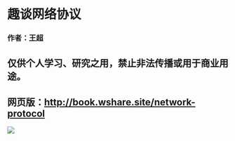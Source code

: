 # 趣谈网络协议

### 作者：王超

## 仅供个人学习、研究之用，禁止非法传播或用于商业用途。

##  网页版：http://book.wshare.site/network-protocol




![](https://static001.geekbang.org/resource/image/88/da/88ba89d6830218e0fa2489c23076bcda.jpg)



